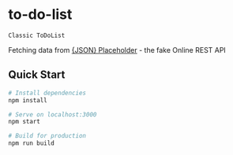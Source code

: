 # to-do-list
```
Classic ToDoList
```
Fetching data from [{JSON} Placeholder](https://jsonplaceholder.typicode.com/todos?_limit=) - the fake Online REST API

## Quick Start

```bash
# Install dependencies
npm install

# Serve on localhost:3000
npm start

# Build for production
npm run build
```
